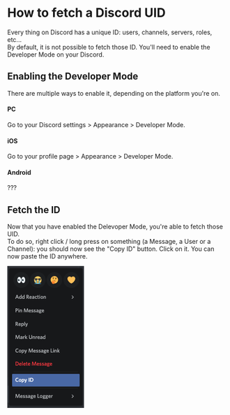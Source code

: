 # How to fetch a Discord UID

Every thing on Discord has a unique ID: users, channels, servers, roles, etc...<br>
By default, it is not possible to fetch those ID. You'll need to enable the Developer Mode on your Discord.

## Enabling the Developer Mode

There are multiple ways to enable it, depending on the platform you're on.

#### PC

Go to your Discord settings > Appearance > Developer Mode.

#### iOS

Go to your profile page > Appearance > Developer Mode.

#### Android

???

## Fetch the ID

Now that you have enabled the Delevoper Mode, you're able to fetch those UID.<br>
To do so, right click / long press on something (a Message, a User or a Channel): you should now see the "Copy ID" button. Click on it. You can now paste the ID anywhere.

![raze](../../_media/others/copyid.png)